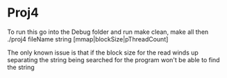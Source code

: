 # Proj4

To run this go into the Debug folder and run make clean, make all then ./proj4 fileName string [mmap|blockSize|pThreadCount]

The only known issue is that if the block size for the read winds up separating
the string being searched for the program won't be able to find the string
